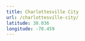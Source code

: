 ```yaml
---
title: Charlottesville City
url: /charlottesville-city/
latitude: 38.036
longitude: -78.459
---
```

